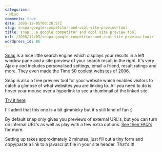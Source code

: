 ```yaml
---
categories:
- Misc
comments: true
date: 2006-12-05T06:20:57Z
slug: snapa-google-competitor-and-cool-site-preview-tool
title: snap...a google competitor and cool site preview tool
url: /2006/12/05/snapa-google-competitor-and-cool-site-preview-tool/
wordpress_id: 86
---
```


[Snap](http://www.snap.com/) is a nice little search engine which displays your results in a left window pane and a site preview of your search result in the right. It's very Ajax-y and includes personalised settings, email a friend, result ratings and more. They even made the Time [50 coolest websites of 2006](http://www.time.com/time/business/article/0,8599,1222614,00.html#snap).




Snap is also a free preview tool for your website which enables visitors to catch a glimpse of what websites you are linking to. All you need to do is hover your mouse over a hyperlink to see a thumbnail of the linked site.




[Try it here](http://www.daemon.com.au/)




I'll admit that this one is a bit gimmicky but it's still kind of fun :)





By default snap only gives you previews of external URL's, but you can turn on internal URL's as well as play with a few extra options. [See their FAQ's](http://www.snap.com/about/spa_faq.php) for more.




Setting up takes approximately 2 minutes, just fill out a tiny form and copy/paste a link to a javascript file in your site header. That's it!




